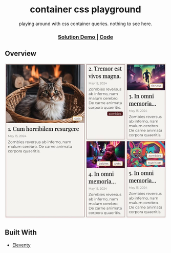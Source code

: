 <h1 align="center">container css playground</h1>

<div align="center">
   playing around with css container queries. nothing to see here.
</div>

<div align="center">
  <h3>
    <a href="https://donsuhr.github.io/kata/miscellaneous/01_container/">
      Solution Demo
    </a>
    <span> | </span>
    <a href="https://github.com/donsuhr/kata/tree/main/src/miscellaneous/01_container">
      Code
    </a>
  </h3>
</div>

## Overview

![stationary web screenshot](https://raw.githubusercontent.com/donsuhr/kata/main/src/miscellaneous/01_container/src/images/screenshot.jpg)

## Built With

- [Eleventy](https://www.11ty.dev/)
